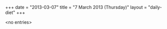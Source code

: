 +++
date = "2013-03-07"
title = "7 March 2013 (Thursday)"
layout = "daily-diet"
+++


\<no entries\>

